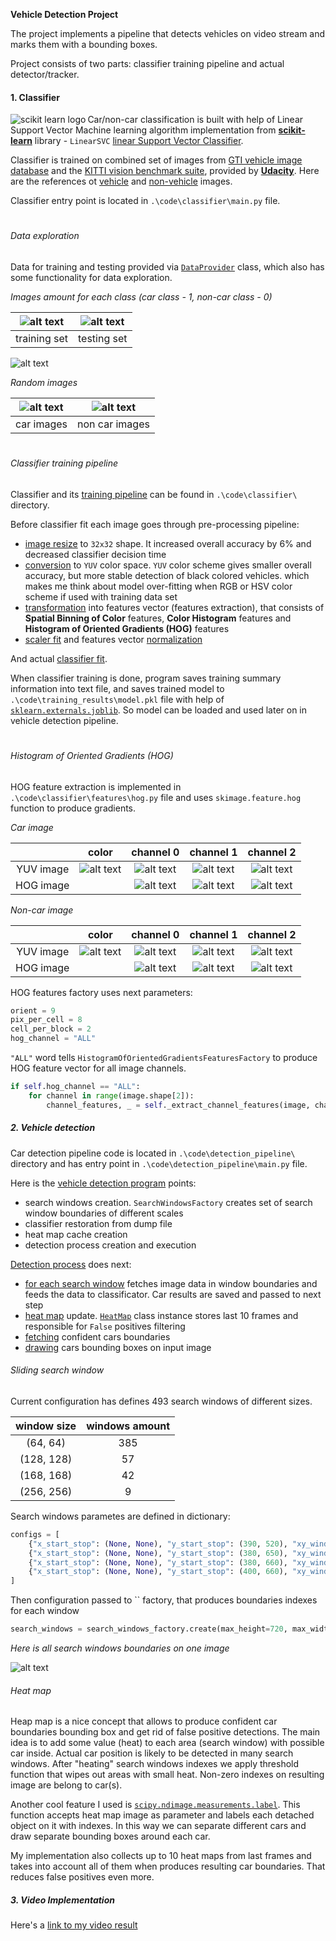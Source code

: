**Vehicle Detection Project**

The project implements a pipeline that detects vehicles on video stream and marks them with a bounding boxes.

Project consists of two parts: classifier training pipeline and actual detector/tracker.

[//]: # (Image References)
[image1]: ./output_images/train_labels.png "Labels amount for each class in training set"
[image2]: ./output_images/test_labels.png "Labels amount for each class in testing set"
[image3]: ./output_images/labels_distribution.png "Labels distribution"
[image4]: ./output_images/random_car_images.png "Random car images"
[image5]: ./output_images/random_non_car_images.png "Random non-car images"

[car_example]: ./output_images/HOG/car.png "Car example"
[car_YUV_ch0]: ./output_images/HOG/YUV_channels/car_channel_0.png "Car YUV channel 0"
[car_YUV_ch1]: ./output_images/HOG/YUV_channels/car_channel_1.png "Car YUV channel 1"
[car_YUV_ch2]: ./output_images/HOG/YUV_channels/car_channel_2.png "Car YUV channel 2"
[car_HOG_ch0]: ./output_images/HOG/HOG_channels/car_hog_0.png "Car HOG channel 0"
[car_HOG_ch1]: ./output_images/HOG/HOG_channels/car_hog_1.png "Car HOG channel 1"
[car_HOG_ch2]: ./output_images/HOG/HOG_channels/car_hog_2.png "Car HOG channel 2"

[non_car_example]: ./output_images/HOG/non-car.png
[non_car_YUV_ch0]: ./output_images/HOG/YUV_channels/non_car_channel_0.png "Non car YUV channel 0"
[non_car_YUV_ch1]: ./output_images/HOG/YUV_channels/non_car_channel_1.png "Non car YUV channel 1"
[non_car_YUV_ch2]: ./output_images/HOG/YUV_channels/non_car_channel_2.png "Non car YUV channel 2"
[non_car_HOG_ch0]: ./output_images/HOG/HOG_channels/non_car_hog_0.png "Car HOG channel 0"
[non_car_HOG_ch1]: ./output_images/HOG/HOG_channels/non_car_hog_1.png "Car HOG channel 1"
[non_car_HOG_ch2]: ./output_images/HOG/HOG_channels/non_car_hog_2.png "Car HOG channel 2"

[all_search_windows]: ./output_images/all_search_windows.png "All search windows"

[video1]: ./project_video.mp4


#### 1. Classifier

 [<img align="left" alt="scikit learn logo" src="http://scikit-learn.org/stable/_static/scikit-learn-logo-small.png">](http://scikit-learn.org/stable/index.html) Car/non-car classification is built with help of Linear Support Vector Machine learning algorithm implementation from [**scikit-learn**](http://scikit-learn.org/stable/index.html) library - `LinearSVC` [linear Support Vector Classifier](http://scikit-learn.org/stable/modules/generated/sklearn.svm.LinearSVC.html#sklearn.svm.LinearSVC).

 Classifier is trained on combined set of images from [GTI vehicle image database](http://www.gti.ssr.upm.es/data/Vehicle_database.html) and the [KITTI vision benchmark suite](http://www.cvlibs.net/datasets/kitti/), provided by [**Udacity**](https://eu.udacity.com/). Here are the references ot [vehicle](https://s3.amazonaws.com/udacity-sdc/Vehicle_Tracking/vehicles.zip) and [non-vehicle](https://s3.amazonaws.com/udacity-sdc/Vehicle_Tracking/non-vehicles.zip) images.

 Classifier entry point is located in `.\code\classifier\main.py` file.

#
###### Data exploration

Data for training and testing provided via [`DataProvider`](https://github.com/wakeful-sun/vehicle-detector/blob/master/code/classifier/data_provider.py) class, which also has some functionality for data exploration.

*Images amount for each class (car class - 1, non-car class - 0)*

|![alt text][image1] |![alt text][image2]|
|:---:|:---:|
| training set | testing set |

![alt text][image3]

*Random images*

|![alt text][image4] |![alt text][image5]|
|:---:|:---:|
| car images | non car images |

#
###### Classifier training pipeline

Classifier and its [training pipeline](https://github.com/wakeful-sun/vehicle-detector/blob/b0d4d4edbedf5933e5a91f4264bea51c55856c60/code/classifier/classifier.py#L33-L52) can be found in `.\code\classifier\` directory.

Before classifier fit each image goes through pre-processing pipeline:
 - [image resize](https://github.com/wakeful-sun/vehicle-detector/blob/b0d4d4edbedf5933e5a91f4264bea51c55856c60/code/classifier/features_extractor.py#L13) to `32x32` shape. It increased overall accuracy by 6% and decreased classifier decision time
 - [conversion](https://github.com/wakeful-sun/vehicle-detector/blob/b0d4d4edbedf5933e5a91f4264bea51c55856c60/code/classifier/features_extractor.py#L14) to `YUV` color space. `YUV` color scheme gives smaller overall accuracy, but more stable detection of black colored vehicles. which makes me think about model over-fitting when RGB or HSV color scheme if used with training data set
 - [transformation](https://github.com/wakeful-sun/vehicle-detector/blob/b0d4d4edbedf5933e5a91f4264bea51c55856c60/code/classifier/features_extractor.py#L15) into features vector (features extraction), that consists of **Spatial Binning of Color** features, **Color Histogram** features and **Histogram of Oriented Gradients (HOG)** features
 - [scaler fit](https://github.com/wakeful-sun/vehicle-detector/blob/b0d4d4edbedf5933e5a91f4264bea51c55856c60/code/classifier/classifier.py#L45) and features vector [normalization](https://github.com/wakeful-sun/vehicle-detector/blob/b0d4d4edbedf5933e5a91f4264bea51c55856c60/code/classifier/classifier.py#L46)

And actual [classifier fit](https://github.com/wakeful-sun/vehicle-detector/blob/b0d4d4edbedf5933e5a91f4264bea51c55856c60/code/classifier/classifier.py#L47).

When classifier training is done, program saves training summary information into text file, and saves trained model to `.\code\training_results\model.pkl` file with help of [`sklearn.externals.joblib`](http://scikit-learn.org/stable/modules/model_persistence.html). So model can be loaded and used later on in vehicle detection pipeline.

#
###### Histogram of Oriented Gradients (HOG)
HOG feature extraction is implemented in `.\code\classifier\features\hog.py` file and uses `skimage.feature.hog` function to produce gradients.

*Car image*

|| color | channel 0 | channel 1 | channel 2 |
|:---:|:---:|:---:|:---:|:---:|
|YUV image|![alt text][car_example] |![alt text][car_YUV_ch0]|![alt text][car_YUV_ch1]|![alt text][car_YUV_ch2]|
|HOG image||![alt text][car_HOG_ch0]|![alt text][car_HOG_ch1]|![alt text][car_HOG_ch2]|

*Non-car image*

|| color | channel 0 | channel 1 | channel 2 |
|:---:|:---:|:---:|:---:|:---:|
|YUV image|![alt text][non_car_example] |![alt text][non_car_YUV_ch0]|![alt text][non_car_YUV_ch1]|![alt text][non_car_YUV_ch2]|
|HOG image||![alt text][non_car_HOG_ch0]|![alt text][non_car_HOG_ch1]|![alt text][non_car_HOG_ch2]|


HOG features factory uses next parameters:
``` python
orient = 9
pix_per_cell = 8
cell_per_block = 2
hog_channel = "ALL"
```

`"ALL"` word tells `HistogramOfOrientedGradientsFeaturesFactory` to produce HOG feature vector for all image channels.
``` python
if self.hog_channel == "ALL":
    for channel in range(image.shape[2]):
        channel_features, _ = self._extract_channel_features(image, channel)
```


##### 2. Vehicle detection

Car detection pipeline code is located in `.\code\detection_pipeline\` directory and has entry point in `.\code\detection_pipeline\main.py` file.

Here is the [vehicle detection program](https://github.com/wakeful-sun/vehicle-detector/blob/master/code/detection_pipeline/main.py) points:
 - search windows creation. `SearchWindowsFactory` creates set of search window boundaries of different scales 
 - classifier restoration from dump file
 - heat map cache creation
 - detection process creation and execution

[Detection process](https://github.com/wakeful-sun/vehicle-detector/blob/8e19b021d516a2527862a51f3025a407d8fcf730/code/detection_pipeline/detector.py#L28-L40) does next:
 - [for each search window](https://github.com/wakeful-sun/vehicle-detector/blob/8e19b021d516a2527862a51f3025a407d8fcf730/code/detection_pipeline/detector.py#L17-L26) fetches image data in window boundaries and feeds the data to classificator. Car results are saved and passed to next step
 - [heat map](https://github.com/wakeful-sun/vehicle-detector/blob/8e19b021d516a2527862a51f3025a407d8fcf730/code/detection_pipeline/detector.py#L34) update. [`HeatMap`](https://github.com/wakeful-sun/vehicle-detector/blob/master/code/detection_pipeline/heat_map.py) class instance stores last 10 frames and responsible for `False` positives filtering
 - [fetching](https://github.com/wakeful-sun/vehicle-detector/blob/8e19b021d516a2527862a51f3025a407d8fcf730/code/detection_pipeline/detector.py#L35) confident cars boundaries
 - [drawing](https://github.com/wakeful-sun/vehicle-detector/blob/8e19b021d516a2527862a51f3025a407d8fcf730/code/detection_pipeline/detector.py#L36) cars bounding boxes on input image

###### Sliding search window

Current configuration has defines 493 search windows of different sizes.

|window size|windows amount |
|:---:|:---:|
|(64, 64)   |385            |
|(128, 128) |57             |
|(168, 168) |42             |
|(256, 256) |9              |

Search windows parametes are defined in dictionary:

``` python
configs = [
    {"x_start_stop": (None, None), "y_start_stop": (390, 520), "xy_window": (64, 64), "xy_overlap": (0.75, 0.75)},
    {"x_start_stop": (None, None), "y_start_stop": (380, 650), "xy_window": (128, 128), "xy_overlap": (0.5, 0.5)},
    {"x_start_stop": (None, None), "y_start_stop": (380, 660), "xy_window": (168, 168), "xy_overlap": (0.5, 0.75)},
    {"x_start_stop": (None, None), "y_start_stop": (400, 660), "xy_window": (256, 256), "xy_overlap": (0.5, 0.5)}
]
```
Then configuration passed to `` factory, that produces boundaries indexes for each window
``` python
search_windows = search_windows_factory.create(max_height=720, max_width=1280, configs=configs)
```

*Here is all search windows boundaries on one image*

![alt text][all_search_windows]

###### Heat map

Heap map is a nice concept that allows to produce confident car boundaries bounding box and get rid of false positive detections.
The main idea is to add some value (heat) to each area (search window) with possible car inside. Actual car position is likely to be detected in many search windows. 
After "heating" search windows indexes we apply threshold function that wipes out areas with small heat.
Non-zero indexes on resulting image are belong to car(s).

Another cool feature I used is [`scipy.ndimage.measurements.label`](https://docs.scipy.org/doc/scipy-0.16.0/reference/generated/scipy.ndimage.measurements.label.html). 
This function accepts heat map image as parameter and labels each detached object on it with indexes.
In this way we can separate different cars and draw separate bounding boxes around each car.

My implementation also collects up to 10 heat maps from last frames and takes into account all of them when produces resulting car boundaries. That reduces false positives even more.

##### 3. Video Implementation

Here's a [link to my video result](./output.mp4)
